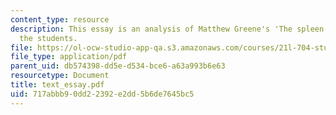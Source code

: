 ```yaml
---
content_type: resource
description: This essay is an analysis of Matthew Greene's 'The spleen' by one of
  the students.
file: https://ol-ocw-studio-app-qa.s3.amazonaws.com/courses/21l-704-studies-in-poetry-british-poetry-and-the-sciences-of-the-mind-fall-2004/717abbb90dd22392e2dd5b6de7645bc5_text_essay.pdf
file_type: application/pdf
parent_uid: db574398-dd5e-d534-bce6-a63a993b6e63
resourcetype: Document
title: text_essay.pdf
uid: 717abbb9-0dd2-2392-e2dd-5b6de7645bc5
---
```

